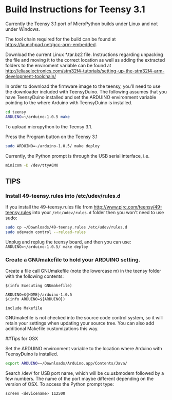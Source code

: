 # Build Instructions for Teensy 3.1

Currently the Teensy 3.1 port of MicroPython builds under Linux and not under Windows.

The tool chain required for the build can be found at <https://launchpad.net/gcc-arm-embedded>.

Download the current Linux *.tar.bz2 file. Instructions regarding unpacking the file and moving it to the correct location
as well as adding the extracted folders to the enviroment variable can be found at
<http://eliaselectronics.com/stm32f4-tutorials/setting-up-the-stm32f4-arm-development-toolchain/>

In order to download the firmware image to the teensy, you'll need to use the
downloader included with TeensyDuino. The following assumes that you have
TeensyDuino installed and set the ARDUINO environment variable pointing to the
where Arduino with TeensyDuino is installed.

```bash
cd teensy
ARDUINO=~/arduino-1.0.5 make
```

To upload micropython to the Teensy 3.1.

Press the Program button on the Teensy 3.1
```bash
sudo ARDUINO=~/arduino-1.0.5/ make deploy
```

Currently, the Python prompt is through the USB serial interface, i.e.

```bash
minicom -D /dev/ttyACM0
```


## TIPS

### Install 49-teensy.rules into /etc/udev/rules.d
If you install the 49-teensy.rules file from http://www.pjrc.com/teensy/49-teensy.rules
into your ```/etc/udev/rules.d``` folder then you won't need to use sudo:
```bash
sudo cp ~/Downloads/49-teensy.rules /etc/udev/rules.d
sudo udevadm control --reload-rules
```
Unplug and replug the teensy board, and then you can use: ```ARDUINO=~/arduino-1.0.5/ make deploy```

### Create a GNUmakefile to hold your ARDUINO setting.
Create a file call GNUmakefile (note the lowercase m) in the teensy folder
with the following contents:
```make
$(info Executing GNUmakefile)

ARDUINO=${HOME}/arduino-1.0.5
$(info ARDUINO=${ARDUINO})

include Makefile
```
GNUmakefile is not checked into the source code control system, so it will
retain your settings when updating your source tree. You can also add
additional Makefile customizations this way.

##Tips for OSX

Set the ARDUINO environment variable to the location where Arduino with TeensyDuino is installed.
```bash
export ARDUINO=~/Downloads/Arduino.app/Contents/Java/
```

Search /dev/ for USB port name, which will be cu.usbmodem followed by a few numbers. The name of the port maybe different depending on the version of OSX.
To access the Python prompt type: 

```bash
screen <devicename> 112500
```


